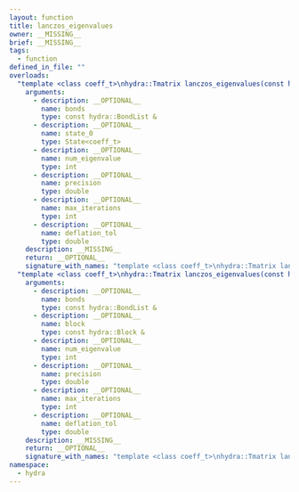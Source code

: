 ```yaml
---
layout: function
title: lanczos_eigenvalues
owner: __MISSING__
brief: __MISSING__
tags:
  - function
defined_in_file: ""
overloads:
  "template <class coeff_t>\nhydra::Tmatrix lanczos_eigenvalues(const hydra::BondList &, State<coeff_t>, int, double, int, double)":
    arguments:
      - description: __OPTIONAL__
        name: bonds
        type: const hydra::BondList &
      - description: __OPTIONAL__
        name: state_0
        type: State<coeff_t>
      - description: __OPTIONAL__
        name: num_eigenvalue
        type: int
      - description: __OPTIONAL__
        name: precision
        type: double
      - description: __OPTIONAL__
        name: max_iterations
        type: int
      - description: __OPTIONAL__
        name: deflation_tol
        type: double
    description: __MISSING__
    return: __OPTIONAL__
    signature_with_names: "template <class coeff_t>\nhydra::Tmatrix lanczos_eigenvalues(const hydra::BondList & bonds, State<coeff_t> state_0, int num_eigenvalue, double precision, int max_iterations, double deflation_tol)"
  "template <class coeff_t>\nhydra::Tmatrix lanczos_eigenvalues(const hydra::BondList &, const hydra::Block &, int, double, int, double)":
    arguments:
      - description: __OPTIONAL__
        name: bonds
        type: const hydra::BondList &
      - description: __OPTIONAL__
        name: block
        type: const hydra::Block &
      - description: __OPTIONAL__
        name: num_eigenvalue
        type: int
      - description: __OPTIONAL__
        name: precision
        type: double
      - description: __OPTIONAL__
        name: max_iterations
        type: int
      - description: __OPTIONAL__
        name: deflation_tol
        type: double
    description: __MISSING__
    return: __OPTIONAL__
    signature_with_names: "template <class coeff_t>\nhydra::Tmatrix lanczos_eigenvalues(const hydra::BondList & bonds, const hydra::Block & block, int num_eigenvalue, double precision, int max_iterations, double deflation_tol)"
namespace:
  - hydra
---
```

